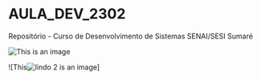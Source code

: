 # AULA_DEV_2302

Repositório - Curso de Desenvolvimento de Sistemas SENAI/SESI Sumaré



![This is an image](https://myoctocat.com/assets/images/base-octocat.svg)


![This![lindo 2](https://user-images.githubusercontent.com/125596881/220908421-419b278d-d5f7-4116-8255-129fb7878a96.jpg)
 is an image] 



